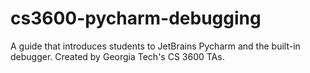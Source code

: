 # cs3600-pycharm-debugging
A guide that introduces students to JetBrains Pycharm and the built-in debugger. Created by Georgia Tech's CS 3600 TAs.
